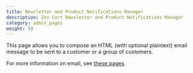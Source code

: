 ```yaml
---
title: Newsletter and Product Notifications Manager 
description: Zen Cart Newsletter and Product Notifications Manager 
category: admin_pages
weight: 50
---
```


This page allows you to compose an HTML (with optional plaintext) email message to be sent to a customer or a group of customers.

For more information on email, see [these pages](/user/email/).
